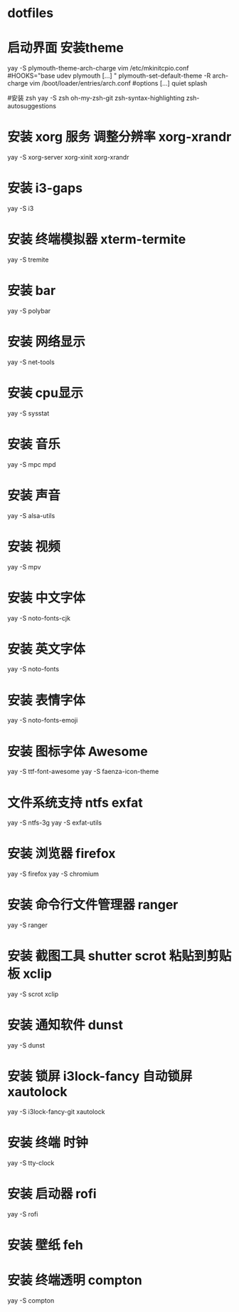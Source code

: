 # dotfiles

# 启动界面 安装theme
yay -S plymouth-theme-arch-charge
vim /etc/mkinitcpio.conf #HOOKS="base udev plymouth [...] "
plymouth-set-default-theme -R arch-charge
vim /boot/loader/entries/arch.conf #options [...] quiet splash

#安装 zsh
yay -S zsh oh-my-zsh-git zsh-syntax-highlighting zsh-autosuggestions

# 安装 xorg 服务 调整分辨率 xorg-xrandr
yay -S xorg-server xorg-xinit xorg-xrandr

# 安装 i3-gaps
yay -S i3

# 安装 终端模拟器 xterm-termite
yay -S tremite

# 安装 bar
yay -S polybar

# 安装 网络显示
yay -S net-tools
# 安装 cpu显示
yay -S sysstat
# 安装 音乐
yay -S mpc mpd
# 安装 声音
yay -S alsa-utils
# 安装 视频
yay -S mpv

# 安装 中文字体
yay  -S noto-fonts-cjk
# 安装 英文字体
yay  -S  noto-fonts
# 安装 表情字体
yay  -S  noto-fonts-emoji

# 安装 图标字体 Awesome 
yay -S ttf-font-awesome
yay -S faenza-icon-theme

# 文件系统支持 ntfs exfat
yay -S ntfs-3g
yay -S exfat-utils

# 安装 浏览器 firefox
yay -S  firefox
yay -S chromium

# 安装 命令行文件管理器 ranger
yay -S ranger

# 安装 截图工具 shutter scrot  粘贴到剪贴板 xclip
yay -S  scrot xclip

# 安装 通知软件 dunst
yay -S dunst

# 安装 锁屏 i3lock-fancy 自动锁屏 xautolock
yay -S i3lock-fancy-git xautolock

# 安装 终端 时钟
yay -S tty-clock


# 安装 启动器 rofi
yay -S rofi

# 安装 壁纸 feh

# 安装 终端透明 compton
yay -S compton

